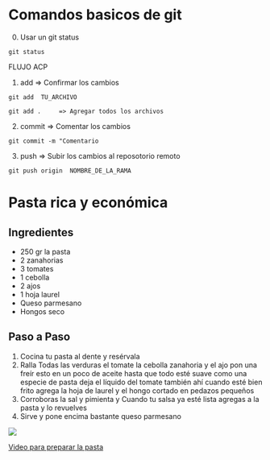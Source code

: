 # Comandos basicos de git 

0. Usar un git status
```
git status  
```
FLUJO ACP
1. add  => Confirmar los cambios
```
git add  TU_ARCHIVO

git add .     => Agregar todos los archivos
```
2. commit => Comentar los cambios

```
git commit -m "Comentario
```

3. push => Subir los cambios al reposotorio remoto

```
git push origin  NOMBRE_DE_LA_RAMA

```

# Pasta rica y económica
## Ingredientes
- 250 gr la pasta
- 2 zanahorias
- 3 tomates
- 1 cebolla
- 2 ajos
- 1 hoja laurel
- Queso parmesano
- Hongos seco
## Paso a Paso
1. Cocina tu pasta al dente y resérvala
2. Ralla Todas las verduras el tomate la cebolla zanahoria y el ajo pon una freír esto en un poco de aceite hasta que todo esté suave como una especie de pasta deja el líquido del tomate también ahí cuando esté bien frito agrega la hoja de laurel y el hongo cortado en pedazos pequeños
3. Corroboras la sal y pimienta y Cuando tu salsa ya esté lista agregas a la pasta y lo revuelves
4. Sirve y pone encima bastante queso parmesano

<img src= https://www.177milkstreet.com/assets/site/Recipes/_large/Original-Spaghetti-Meatballs-Pasta-alla-Chitarra-con-Pallottine.jpg img>

[Video para preparar la pasta](https://www.youtube.com/watch?v=OIs9tgALGNU)

